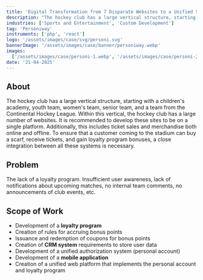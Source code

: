 ```yaml
---
title: 'Digital Transformation from 7 Disparate Websites to a Unified System'
description: "The hockey club has a large vertical structure, starting with a children's academy, youth team, women's team, senior team, and a team from the Continental Hockey League."
industries: ['Sports and Entertainment', 'Custom Development']
tag: 'Personiway'
instruments: ['php', 'react']
logo: '/assets/images/case/svg/personi.svg'
bannerImage: '/assets/images/case/banner/personiway.webp'
images:
  ['/assets/images/case/personi-1.webp', '/assets/images/case/personi-2.webp']
date: '21-04-2025'
---
```


## About

The hockey club has a large vertical structure, starting with a children's academy, youth team, women's team, senior team, and a team from the Continental Hockey League. Within this vertical, the hockey club has a large number of websites. It is recommended to develop these sites to be on a single platform. Additionally, this includes ticket sales and merchandise both online and offline. To ensure that a customer coming to the stadium can buy a scarf, receive tickets, and gain loyalty program bonuses, a close integration between all these systems is necessary.

## Problem

The lack of a loyalty program. Insufficient user awareness, lack of notifications about upcoming matches, no internal team comments, no announcements of club events, etc.

## Scope of Work

- Development of a <strong>loyalty program</strong>
- Creation of rules for accruing bonus points
- Issuance and redemption of coupons for bonus points
- Creation of <strong>CRM system</strong> requirements to store user data
- Development of a unified authorization system (personal account)
- Development of a <strong>mobile application</strong>
- Creation of a unified web platform that implements the personal account and loyalty program
